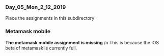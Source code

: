 ### Day_05_Mon_2_12_2019 
Place the assignments in this subdirectory   

### Metamask mobile
**The metamask mobile assignment is missing** /n
This is because the iOS beta of metamask is currently full.
